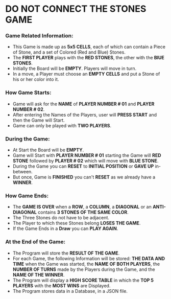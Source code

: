 # DO NOT CONNECT THE STONES GAME

### Game Related Information:
- This Game is made up as **5x5 CELLS**, each of which can contain a Piece of Stone, and a set of Colored (Red and Blue) Stones.
- The **FIRST PLAYER** plays with the **RED STONES**, the other with the **BlUE STONES**.
- Initially the Board will be **EMPTY**. Players will move in turn.
- In a move, a Player must choose an **EMPTY CELLS** and put a Stone of his or her color into it.

### How Game Starts:
- Game will ask for the **NAME** of **PLAYER NUMBER # 01** and **PLAYER NUMBER # 02**.
- After entering the Names of the Players, user will **PRESS START** and then the Game will Start.
- Game can only be played with **TWO PLAYERS**.

### During the Game:
- At Start the Board will be **EMPTY**. 
- Game will Start with **PLAYER NUMBER # 01** starting the Game will **RED STONE** followed by **PLAYER # 02** which will move with **BLUE STONE**.
- During the Game you can **RESET** to **INITIAL POSITION** or **GAVE UP** in-between.
- But once, Game is **FINISHED** you can't **RESET** as we already have a **WINNER**.

### How Game Ends:
- The **GAME IS OVER** when a **ROW**, a **COLUMN**, a **DIAGONAL** or an **ANTI-DIAGONAL** contains **3 STONES OF THE SAME COLOR**.
- The Three Stones do not have to be adjacent.
- The Player to which these Stones belong **LOSES THE GAME**.
- If the Game Ends in a **Draw** you can **PLAY AGAIN**.

### At the End of the Game:
- The Program will store the **RESULT OF THE GAME**.
- For each Game, the following Information will be stored: **THE DATA AND TIME** when the Game was started, the **NAME OF BOTH PLAYERS**, the **NUMBER OF TURNS** made by the Players during the Game, and the **NAME OF THE WINNER**.
- The Program will display a **HIGH SCORE TABLE** in which the **TOP 5 PLAYERS** with the **MOST WINS** are Displayed. 
- The Program stores data in a Database, in a JSON file.